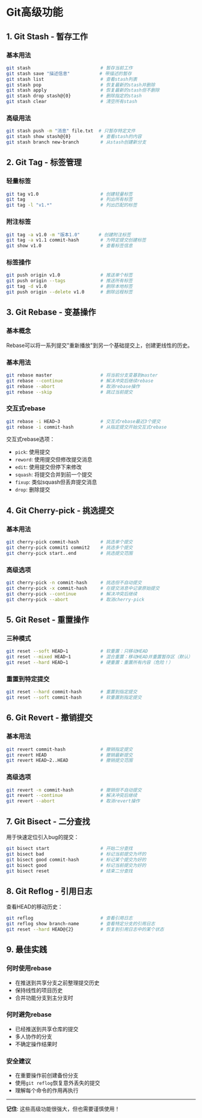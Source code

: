 # Git高级功能

## 1. Git Stash - 暂存工作

### 基本用法
```bash
git stash                          # 暂存当前工作
git stash save "描述信息"           # 带描述的暂存
git stash list                     # 查看stash列表
git stash pop                      # 恢复最新的stash并删除
git stash apply                    # 恢复最新的stash但不删除
git stash drop stash@{0}           # 删除指定的stash
git stash clear                    # 清空所有stash
```

### 高级用法
```bash
git stash push -m "消息" file.txt  # 只暂存特定文件
git stash show stash@{0}           # 查看stash的内容
git stash branch new-branch        # 从stash创建新分支
```

## 2. Git Tag - 标签管理

### 轻量标签
```bash
git tag v1.0                       # 创建轻量标签
git tag                            # 列出所有标签
git tag -l "v1.*"                  # 列出匹配的标签
```

### 附注标签
```bash
git tag -a v1.0 -m "版本1.0"       # 创建附注标签
git tag -a v1.1 commit-hash        # 为特定提交创建标签
git show v1.0                      # 查看标签信息
```

### 标签操作
```bash
git push origin v1.0               # 推送单个标签
git push origin --tags             # 推送所有标签
git tag -d v1.0                    # 删除本地标签
git push origin --delete v1.0      # 删除远程标签
```

## 3. Git Rebase - 变基操作

### 基本概念
Rebase可以将一系列提交"重新播放"到另一个基础提交上，创建更线性的历史。

### 基本用法
```bash
git rebase master                  # 将当前分支变基到master
git rebase --continue              # 解决冲突后继续rebase
git rebase --abort                 # 取消rebase操作
git rebase --skip                  # 跳过当前提交
```

### 交互式rebase
```bash
git rebase -i HEAD~3               # 交互式rebase最近3个提交
git rebase -i commit-hash          # 从指定提交开始交互式rebase
```

交互式rebase选项：
- `pick`: 使用提交
- `reword`: 使用提交但修改提交消息
- `edit`: 使用提交但停下来修改
- `squash`: 将提交合并到前一个提交
- `fixup`: 类似squash但丢弃提交消息
- `drop`: 删除提交

## 4. Git Cherry-pick - 挑选提交

### 基本用法
```bash
git cherry-pick commit-hash        # 挑选单个提交
git cherry-pick commit1 commit2    # 挑选多个提交
git cherry-pick start..end         # 挑选提交范围
```

### 高级选项
```bash
git cherry-pick -n commit-hash     # 挑选但不自动提交
git cherry-pick -x commit-hash     # 在提交消息中记录原始提交
git cherry-pick --continue         # 解决冲突后继续
git cherry-pick --abort            # 取消cherry-pick
```

## 5. Git Reset - 重置操作

### 三种模式
```bash
git reset --soft HEAD~1            # 软重置：只移动HEAD
git reset --mixed HEAD~1           # 混合重置：移动HEAD并重置暂存区（默认）
git reset --hard HEAD~1            # 硬重置：重置所有内容（危险！）
```

### 重置到特定提交
```bash
git reset --hard commit-hash       # 重置到指定提交
git reset --soft commit-hash       # 软重置到指定提交
```

## 6. Git Revert - 撤销提交

### 基本用法
```bash
git revert commit-hash             # 撤销指定提交
git revert HEAD                    # 撤销最新提交
git revert HEAD~2..HEAD            # 撤销提交范围
```

### 高级选项
```bash
git revert -n commit-hash          # 撤销但不自动提交
git revert --continue              # 解决冲突后继续
git revert --abort                 # 取消revert操作
```

## 7. Git Bisect - 二分查找

用于快速定位引入bug的提交：

```bash
git bisect start                   # 开始二分查找
git bisect bad                     # 标记当前提交为坏的
git bisect good commit-hash        # 标记某个提交为好的
git bisect good                    # 标记当前提交为好的
git bisect reset                   # 结束二分查找
```

## 8. Git Reflog - 引用日志

查看HEAD的移动历史：

```bash
git reflog                         # 查看引用日志
git reflog show branch-name        # 查看特定分支的引用日志
git reset --hard HEAD@{2}          # 恢复到引用日志中的某个状态
```

## 9. 最佳实践

### 何时使用rebase
- 在推送到共享分支之前整理提交历史
- 保持线性的项目历史
- 合并功能分支到主分支时

### 何时避免rebase
- 已经推送到共享仓库的提交
- 多人协作的分支
- 不确定操作结果时

### 安全建议
- 在重要操作前创建备份分支
- 使用`git reflog`恢复意外丢失的提交
- 理解每个命令的作用再执行

---

**记住**: 这些高级功能很强大，但也需要谨慎使用！
